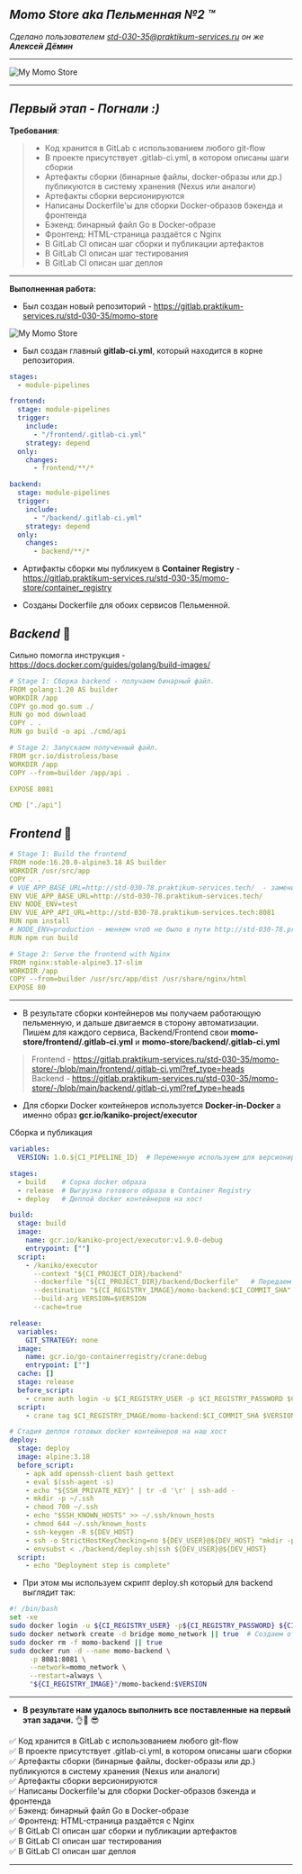 ##  *Momo Store aka Пельменная №2 &trade;*
*Сделано пользователем *std-030-35@praktikum-services.ru* он же **Алексей Дёмин***

---
![My Momo Store](/images/storemomo.png "My Momo Store")  
___


## *Первый этап - Погнали :)*

**Требования**:
>
> * Код хранится в GitLab с использованием любого git-flow  
> * В проекте присутствует .gitlab-ci.yml, в котором описаны шаги сборки
> * Артефакты сборки (бинарные файлы, docker-образы или др.) публикуются в систему хранения (Nexus или аналоги)
> * Артефакты сборки версионируются
> * Написаны Dockerfile'ы для сборки Docker-образов бэкенда и фронтенда
> * Бэкенд: бинарный файл Go в Docker-образе
> * Фронтенд: HTML-страница раздаётся с Nginx
> * В GitLab CI описан шаг сборки и публикации артефактов
> * В GitLab CI описан шаг тестирования
> * В GitLab CI описан шаг деплоя

___
  


**Выполненная работа:**

- Был создан новый репозиторий - https://gitlab.praktikum-services.ru/std-030-35/momo-store  

![My Momo Store](/images/repos.png "My Momo Store")  

- Был создан главный **gitlab-ci.yml**, который находится в корне репозитория.

```yaml
stages:
  - module-pipelines

frontend:
  stage: module-pipelines
  trigger:
    include:
      - "/frontend/.gitlab-ci.yml"
    strategy: depend
  only:
    changes:
      - frontend/**/*

backend:
  stage: module-pipelines
  trigger:
    include:
      - "/backend/.gitlab-ci.yml"
    strategy: depend
  only:
    changes:
      - backend/**/*

```  
  
- Артифакты сборки мы публикуем в **Container Registry** - https://gitlab.praktikum-services.ru/std-030-35/momo-store/container_registry 

- Созданы Dockerfile для обоих сервисов Пельменной.

##  *Backend* 🐳
Сильно помогла инструкция - https://docs.docker.com/guides/golang/build-images/  

```yaml
# Stage 1: Сборка backend - получаем бинарный файл.
FROM golang:1.20 AS builder
WORKDIR /app
COPY go.mod go.sum ./
RUN go mod download
COPY . .
RUN go build -o api ./cmd/api

# Stage 2: Запускаем полученный файл.
FROM gcr.io/distroless/base
WORKDIR /app
COPY --from=builder /app/api .

EXPOSE 8081

CMD ["./api"]
```  
##  *Frontend* 🐳


```yaml
# Stage 1: Build the frontend
FROM node:16.20.0-alpine3.18 AS builder
WORKDIR /usr/src/app
COPY . .
# VUE_APP_BASE_URL=http://std-030-78.praktikum-services.tech/  - заменить на свою dns запись
ENV VUE_APP_BASE_URL=http://std-030-78.praktikum-services.tech/
ENV NODE_ENV=test
ENV VUE_APP_API_URL=http://std-030-78.praktikum-services.tech:8081
RUN npm install
# NODE_ENV=production - меняем чтоб не было в пути http://std-030-78.praktikum-services.tech:8081/momo-store/
RUN npm run build

# Stage 2: Serve the frontend with Nginx
FROM nginx:stable-alpine3.17-slim
WORKDIR /app
COPY --from=builder /usr/src/app/dist /usr/share/nginx/html
EXPOSE 80
```
---
- В результате сборки контейнеров мы получаем работающую пельменную, и дальше двигаемся в сторону автоматизации.  
Пишем для каждого сервиса, Backend/Frontend свои **momo-store/frontend/.gitlab-ci.yml** и **momo-store/backend/.gitlab-ci.yml**

> Frontend - https://gitlab.praktikum-services.ru/std-030-35/momo-store/-/blob/main/frontend/.gitlab-ci.yml?ref_type=heads  
> Backend - https://gitlab.praktikum-services.ru/std-030-35/momo-store/-/blob/main/backend/.gitlab-ci.yml?ref_type=heads

- Для сборки Docker контейнеров используется **Docker-in-Docker** а именно образ **gcr.io/kaniko-project/executor**
  
Сборка и публикация 
```YAML
variables:
  VERSION: 1.0.${CI_PIPELINE_ID}  # Переменную используем для версионированя наших сборок

stages:
  - build    # Сорка docker образа
  - release  # Выгрузка готового образа в Container Registry
  - deploy   # Деплой docker контейнеров на хост

build:
  stage: build
  image:
    name: gcr.io/kaniko-project/executor:v1.9.0-debug
    entrypoint: [""]
  script:
    - /kaniko/executor
      --context "${CI_PROJECT_DIR}/backend"
      --dockerfile "${CI_PROJECT_DIR}/backend/Dockerfile"   # Передаем наш Dockerfile 
      --destination "${CI_REGISTRY_IMAGE}/momo-backend:$CI_COMMIT_SHA"
      --build-arg VERSION=$VERSION
      --cache=true

release:
  variables:
    GIT_STRATEGY: none
  image:
    name: gcr.io/go-containerregistry/crane:debug
    entrypoint: [""]
  cache: []
  stage: release
  before_script:
    - crane auth login -u $CI_REGISTRY_USER -p $CI_REGISTRY_PASSWORD $CI_REGISTRY
  script:
    - crane tag $CI_REGISTRY_IMAGE/momo-backend:$CI_COMMIT_SHA $VERSION  

# Стадия деплоя готовых docker контейнеров на наш хост
deploy:
  stage: deploy
  image: alpine:3.18
  before_script:
    - apk add openssh-client bash gettext
    - eval $(ssh-agent -s)
    - echo "${SSH_PRIVATE_KEY}" | tr -d '\r' | ssh-add -
    - mkdir -p ~/.ssh
    - chmod 700 ~/.ssh
    - echo "$SSH_KNOWN_HOSTS" >> ~/.ssh/known_hosts
    - chmod 644 ~/.ssh/known_hosts
    - ssh-keygen -R ${DEV_HOST}
    - ssh -o StrictHostKeyChecking=no ${DEV_USER}@${DEV_HOST} "mkdir -p /tmp/${CI_PROJECT_DIR}/backend/"
    - envsubst < ./backend/deploy.sh|ssh ${DEV_USER}@${DEV_HOST}
  script:
    - echo "Deployment step is complete"

```

- При этом мы используем скрипт deploy.sh который для backend выглядит так:  
```bash
#! /bin/bash
set -xe
sudo docker login -u ${CI_REGISTRY_USER} -p${CI_REGISTRY_PASSWORD} ${CI_REGISTRY}
sudo docker network create -d bridge momo_network || true  # Создаем отдельную сеть для нашей Пельменной
sudo docker rm -f momo-backend || true
sudo docker run -d --name momo-backend \
     -p 8081:8081 \
     --network=momo_network \
     --restart=always \
     "${CI_REGISTRY_IMAGE}"/momo-backend:$VERSION
```
---
- **В результате нам удалось выполнить все поставленные на первый этап задачи.** 👌💪 😎

✅  Код хранится в GitLab с использованием любого git-flow  
✅ В проекте присутствует .gitlab-ci.yml, в котором описаны шаги сборки  
✅ Артефакты сборки (бинарные файлы, docker-образы или др.) публикуются в систему хранения (Nexus или аналоги)  
✅  Артефакты сборки версионируются  
✅   Написаны Dockerfile'ы для сборки Docker-образов бэкенда и фронтенда  
✅   Бэкенд: бинарный файл Go в Docker-образе  
✅  Фронтенд: HTML-страница раздаётся с Nginx  
✅ В GitLab CI описан шаг сборки и публикации артефактов  
✅ В GitLab CI описан шаг тестирования  
✅ В GitLab CI описан шаг деплоя
  
---
 


 
